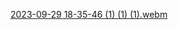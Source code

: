 
[2023-09-29 18-35-46 (1) (1) (1).webm](https://github.com/JooudDoo/ROS-labs/assets/82991898/4bf95034-88b7-4e8b-99de-1000e2ca8c46)
